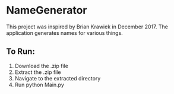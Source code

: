 # NameGenerator
This project was inspired by Brian Krawiek in December 2017. The application generates names for various things.

## To Run:
1. Download the .zip file
2. Extract the .zip file
3. Navigate to the extracted directory
4. Run python Main.py